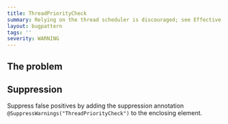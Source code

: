 ```yaml
---
title: ThreadPriorityCheck
summary: Relying on the thread scheduler is discouraged; see Effective Java 3rd Edition Item 84.
layout: bugpattern
tags: ''
severity: WARNING
---
```


<!--
*** AUTO-GENERATED, DO NOT MODIFY ***
To make changes, edit the @BugPattern annotation or the explanation in docs/bugpattern.
-->


## The problem


## Suppression
Suppress false positives by adding the suppression annotation `@SuppressWarnings("ThreadPriorityCheck")` to the enclosing element.


